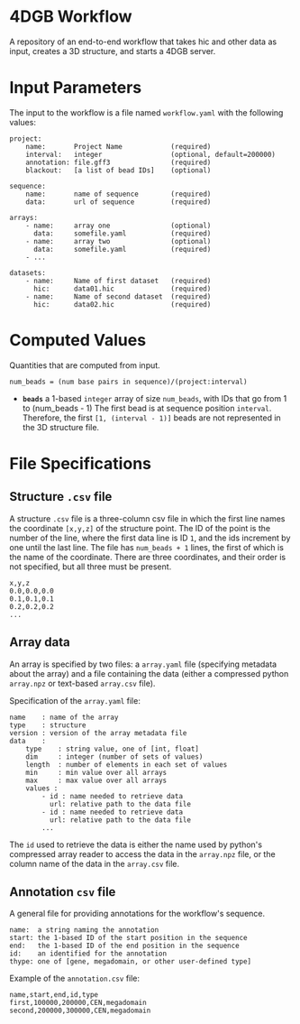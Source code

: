# 4DGB Workflow

A repository of an end-to-end workflow that takes hic and other data 
as input, creates a 3D structure, and starts a 4DGB server.


# Input Parameters

The input to the workflow is a file named `workflow.yaml` with 
the following values:

```
project:
    name:       Project Name            (required)
    interval:   integer                 (optional, default=200000)
    annotation: file.gff3               (required)
    blackout:   [a list of bead IDs]    (optional)

sequence:
    name:       name of sequence        (required)
    data:       url of sequence         (required) 

arrays:
    - name:     array one               (optional)
      data:     somefile.yaml           (required)
    - name:     array two               (optional)
      data:     somefile.yaml           (required)
    - ...

datasets:
    - name:     Name of first dataset   (required)
      hic:      data01.hic              (required)
    - name:     Name of second dataset  (required)
      hic:      data02.hic              (required)
```

# Computed Values

Quantities that are computed from input.

```
num_beads = (num base pairs in sequence)/(project:interval)
```

- **`beads`** a 1-based `integer` array of size `num_beads`, with IDs
  that go from 1 to (num_beads - 1) The first bead is at sequence position 
  `interval`. Therefore, the first `[1, (interval - 1)]` beads are not 
  represented in the 3D structure file.

# File Specifications

## Structure `.csv` file

A structure `.csv` file is a three-column csv file in which the first line
names the coordinate `[x,y,z]` of the structure point. The ID of the point is 
the number of the line, where the first data line is ID `1`, and the ids
increment by one until the last line. The file has `num_beads + 1` lines, the first of which is the name of the coordinate. There are three coordinates,
and their order is not specified, but all three must be present. 

```
x,y,z
0.0,0.0,0.0
0.1,0.1,0.1
0.2,0.2,0.2
...
```

## Array data

An array is specified by two files: a `array.yaml` file (specifying
metadata about the array) and a file containing the data 
(either a compressed python `array.npz` or text-based `array.csv` file). 

Specification of the `array.yaml` file:
```
name    : name of the array
type    : structure
version : version of the array metadata file
data    :
    type    : string value, one of [int, float]
    dim     : integer (number of sets of values)
    length  : number of elements in each set of values 
    min     : min value over all arrays 
    max     : max value over all arrays 
    values :
        - id : name needed to retrieve data 
          url: relative path to the data file 
        - id : name needed to retrieve data 
          url: relative path to the data file 
        ...
```

The `id` used to retrieve the data is either the name used by 
python's compressed array reader to access the data in the `array.npz`
file, or the column name of the data in the `array.csv` file.

## Annotation `csv` file

A general file for providing annotations for the workflow's sequence.

```
name:  a string naming the annotation
start: the 1-based ID of the start position in the sequence
end:   the 1-based ID of the end position in the sequence
id:    an identified for the annotation
thype: one of [gene, megadomain, or other user-defined type]
```

Example of the `annotation.csv` file:
```
name,start,end,id,type
first,100000,200000,CEN,megadomain
second,200000,300000,CEN,megadomain
```


